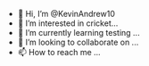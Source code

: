 - 👋 Hi, I’m @KevinAndrew10
- 👀 I’m interested in cricket...
- 🌱 I’m currently learning testing ...
- 💞️ I’m looking to collaborate on ...
- 📫 How to reach me ...

<!---
KevinAndrew10/KevinAndrew10 is a ✨ special ✨ repository because its `README.md` (this file) appears on your GitHub profile.
You can click the Preview link to take a look at your changes.
--->

